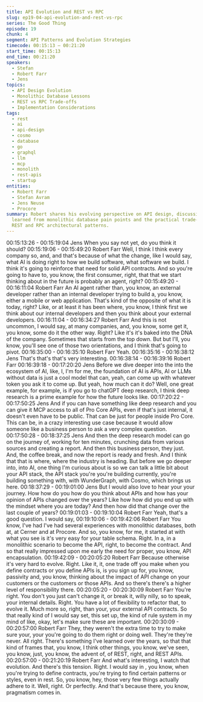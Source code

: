 ```yaml
---
title: API Evolution and REST vs RPC
slug: ep19-04-api-evolution-and-rest-vs-rpc
series: The Good Thing
episode: 19
chunk: 4
segment: API Patterns and Evolution Strategies
timecode: 00:15:13 – 00:21:20
start_time: 00:15:13
end_time: 00:21:20
speakers:
  - Stefan
  - Robert Farr
  - Jens
topics:
  - API Design Evolution
  - Monolithic Database Lessons
  - REST vs RPC Trade-offs
  - Implementation Considerations
tags:
  - rest
  - ai
  - api-design
  - cosmo
  - database
  - go
  - graphql
  - llm
  - mcp
  - monolith
  - rest-apis
  - startup
entities:
  - Robert Farr
  - Stefan Avram
  - Jens Neuse
  - Procore
summary: Robert shares his evolving perspective on API design, discussing lessons
  learned from monolithic database pain points and the practical trade-offs between
  REST and RPC architectural patterns.
---
```


00:15:13:26 - 00:15:19:04
Jens
When you say not yet, do you think it should?
00:15:19:06 - 00:15:49:20
Robert Farr
Well, I think I think every company so, and, and that's because of what the change, like I would
say, what AI is doing right to how we build software, what software we build. I think it's going to
reinforce that need for solid API contracts. And so you're going to have to, you know, the first
consumer, right, that that we start thinking about in the future is probably an agent, right?
00:15:49:20 - 00:16:11:04
Robert Farr
An AI agent rather than, you know, an external developer rather than an internal developer
trying to build a, you know, either a mobile or web application. That's kind of the opposite of
what it is today, right? Like, or at least it has been where, you know, I think first we think about
our internal developers and then you think about your external developers.
00:16:11:04 - 00:16:34:27
Robert Farr
And this is not uncommon, I would say, at many companies, and, you know, some get it, you
know, some do it the other way. Right? Like it's it's baked into the DNA of the company.
Sometimes that starts from the top down. But but I'll, you know, you'll see one of those two
orientations, and I think that's going to pivot.
00:16:35:00 - 00:16:35:10
Robert Farr
Yeah.
00:16:35:16 - 00:16:38:12
Jens
That's that's that's very interesting.
00:16:38:14 - 00:16:39:16
Robert Farr
00:16:39:18 - 00:17:20:20
Jens
Before we dive deeper into the into the ecosystem of AI, like, I, I'm for me, the foundation of AI is
APIs, AI or LLMs without data is just a cool model that can, yeah, can come up with whatever
token you ask it to come up. But yeah, how much can it do? Well, one great example, for
example, is if you go to chatGPT deep research, I think deep research is a prime example for
how the future looks like.
00:17:20:22 - 00:17:50:25
Jens
And if you can have something like deep research and you can give it MCP access to all of Pro
Core APIs, even if that's just internal, it doesn't even have to be public. That can be just for
people inside Pro Core. This can be, in a crazy interesting use case because it would allow
someone like a business person to ask a very complex question.
00:17:50:28 - 00:18:37:25
Jens
And then the deep research model can go on the journey of, working for ten minutes, crunching
data from various sources and creating a report. And then this business person, they just. And,
the coffee break, and now the report is ready and fresh. And I think that that is where, where the
industry is heading. But before we go deeper into, into AI, one thing I'm curious about is so we
can talk a little bit about your API stack, the API stack you're you're building currently, you're
building something with, with WunderGraph, with Cosmo, which brings us here.
00:18:37:29 - 00:19:01:00
Jens
But I would also love to hear your your journey. How how do you how do you think about APIs
and how has your opinion of APIs changed over the years? Like how how did you end up with
the mindset where you are today? And then how did that change over the last couple of years?
00:19:01:03 - 00:19:10:04
Robert Farr
Yeah, that's a good question. I would say,
00:19:10:06 - 00:19:42:06
Robert Farr
You know, I've had I've had several experiences with monolithic databases, both at, at Cerner
and at Procore. And so, you know, for me, it started at with what you see is it's very easy for
your table schema. Right. In a, in a monolithic scenario to become the API, right, to become the
contract. And so that really impressed upon me early the need for proper, you know, API
encapsulation.
00:19:42:09 - 00:20:05:20
Robert Farr
Because otherwise it's very hard to evolve. Right. Like it, it, one trade off you make when you
define contracts or you define APIs is, is you sign up for, you know, passivity and, you know,
thinking about the impact of API change on your customers or the customers or those APIs. And
so there's there's a higher level of responsibility there.
00:20:05:20 - 00:20:30:09
Robert Farr
You're right. You don't you just can't change it, or break it, willy nilly, so to speak, your internal
details. Right. You have a lot of flexibility to refactor that, to evolve it. Much more so, right, than
your, your external API contracts. So that really kind of I would say set, this set up, the kind of
rule system in my mind of like, okay, let's make sure these are important.
00:20:30:09 - 00:20:57:00
Robert Farr
They, they weren't the extra time to try to make sure your, your you're going to do them right or
doing well. They're they're never. All right. There's something I've learned over the years, so that
that kind of frames that, you know, I think other things, you know, we've seen, you know, just,
you know, the advent of, of REST, right, and REST APIs.
00:20:57:00 - 00:21:20:19
Robert Farr
And what's interesting, I watch that evolution. And there's this tension. Right. I would say in , you
know, when you're trying to define contracts, you're trying to find certain patterns or styles, even
in rest. So, you know, hey, those very few things actually adhere to it. Well, right. Or perfectly.
And that's because there, you know, pragmatism comes in.